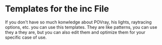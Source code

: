 # Templates for the inc File

If you don't have so much konwledge about POVray, his lights, raytracing options, etc. you can use this templates. They are like patterns, you can use they a they are, but you can also edit them and optimize them for your specific case of use.
